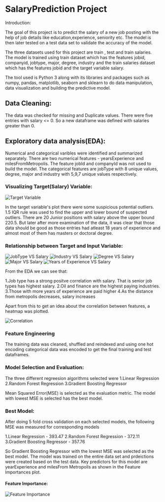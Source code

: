 # SalaryPrediction Project

Introduction:

The goal of this project is to predict the salary of a new job posting with the help of job details like education,experience, seniority etc. The model is then later tested on a test data set to validate the accuracy of the model.

The three datasets used for this project are train , test and train salaries. The model is trained using train dataset which has the features jobid, companyid, jobtype, major, degree, industry and the train salaries dataset which has the features jobid and the target variable salary.

The tool used is Python 3 along with its libraries and packages such as numpy, pandas, matplotlib, seaborn and sklearn to do data manipulation, data visualization and building the predictive model.

## Data Cleaning:
The data was checked for missing and Duplicate values. There were five entries with salary <= 0. So a new dataframe was defined with salaries greater than 0.

## Exploratory data analysis(EDA):
Numerical and categorical varibles were identified and summarized separately. There are two numerical features - yearsExperience and milesFromMetropolis. The feature jobId and companyId was not used to build the model. The categorical features are jobType with 8 unique values, degree, major and industry with 5,9,7 unique values respectively.

### Visualizing Target(Salary) Variable:

![Target Variable](https://user-images.githubusercontent.com/63967431/88532182-c2dd4280-d021-11ea-866d-2f5b5b8265e3.JPG)

In the target variable's plot there were some suspicious potential outliers. 1.5 IQR rule was used to find the upper and lower bound of suspected outliers. There are 20 Junior positions with salary above the upper bound 220.5. But later after more examination of the data, it was clear that those data should be good as those entries had atleast 18 years of experience and almost most of them has masters or doctoral degree.

### Relationship between Target and Input Variable:

![JobType VS Salary](https://user-images.githubusercontent.com/63967431/88534113-038a8b00-d025-11ea-9e06-b272525b9706.PNG) ![Industry VS Salary](https://user-images.githubusercontent.com/63967431/88534392-a0e5bf00-d025-11ea-9bda-2cc42a867644.PNG) ![Degree VS Salary](https://user-images.githubusercontent.com/63967431/88534367-90cddf80-d025-11ea-97be-5f5e5d8c4b93.PNG) ![Major VS Salary](https://user-images.githubusercontent.com/63967431/88534418-ac38ea80-d025-11ea-8f1e-28e5488340d0.PNG)
![Years of Experience VS Salary](https://user-images.githubusercontent.com/63967431/88534438-b824ac80-d025-11ea-8987-462a4c9875bb.PNG)


From the EDA we can see that:

1.Job type has a strong positve correlation with salary. That is senior job types has highest salary.
2.Oil and finance are the highest paying industries.
3.Those with more years of experience are paid higher
4.As the distance from metropolis decreases, salary increases

Apart from this to get an idea about the correlation between features, a heatmap was plotted.

![Correlation](https://user-images.githubusercontent.com/63967431/88534963-bf988580-d026-11ea-9968-5297fc9e3a92.PNG)

### Feature Engineering
The training data was cleaned, shuffled and reindexed and using one hot encoding categorical data was encoded to get the final training and test dataframes.

### Model Selection and Evaluation:
The three different regreesion algorithms selected were 1.Linear Regression  2.Random Forest Regression 3.Gradient Boosting Regressor

Mean Squared Error(MSE) is selected as the evaluation metric. The model with lowest MSE is selected has the best model.

### Best Model:
After doing 5 fold cross validation on each selected models, the following MSE was measured for corresponding models

1.Linear Regression - 393.47
2.Random Forest Regression - 372.11
3.Gradient Boosting Regressor - 357.76

So Gradient Boosting Regressor with the lowest MSE was selected as the best model. The model was trained on the entire data set and prdeictions were created based on the test data. Key predictors for this model are yearExperience and milesFrom Metropolis as shown in the Feature Importances plot.

#### Feature Importance:
![Feature Importance](https://user-images.githubusercontent.com/63967431/88534963-bf988580-d026-11ea-9968-5297fc9e3a92.PNG)


